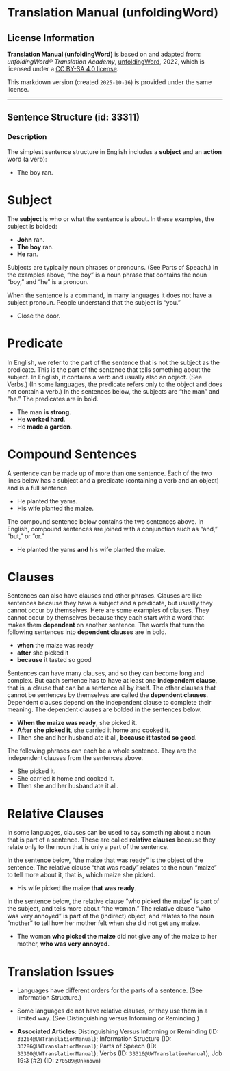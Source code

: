 # Translation Manual (unfoldingWord)

## License Information

**Translation Manual (unfoldingWord)** is based on and adapted from: _unfoldingWord® Translation Academy_, [unfoldingWord](https://unfoldingword.org/utw), 2022, which is licensed under a [CC BY-SA 4.0 license](https://creativecommons.org/licenses/by-sa/4.0/legalcode.en).

This markdown version (created `2025-10-16`) is provided under the same license.



--------------------------------

## Sentence Structure (id: 33311)

### Description

The simplest sentence structure in English includes a **subject** and an **action** word (a verb):

* The boy ran.

Subject
=======

The **subject** is who or what the sentence is about. In these examples, the subject is bolded:

* **John** ran.
* **The boy** ran.
* **He** ran.

Subjects are typically noun phrases or pronouns. (See Parts of Speach.) In the examples above, “the boy” is a noun phrase that contains the noun “boy,” and “he” is a pronoun.

When the sentence is a command, in many languages it does not have a subject pronoun. People understand that the subject is “you.”

* Close the door.

Predicate
=========

In English, we refer to the part of the sentence that is not the subject as the predicate. This is the part of the sentence that tells something about the subject. In English, it contains a verb and usually also an object. (See Verbs.) (In some languages, the predicate refers only to the object and does not contain a verb.) In the sentences below, the subjects are “the man” and “he.” The predicates are in bold.

* The man **is strong**.
* He **worked hard**.
* He **made a garden**.

Compound Sentences
==================

A sentence can be made up of more than one sentence. Each of the two lines below has a subject and a predicate (containing a verb and an object) and is a full sentence.

* He planted the yams.
* His wife planted the maize.

The compound sentence below contains the two sentences above. In English, compound sentences are joined with a conjunction such as “and,” “but,” or “or.”

* He planted the yams **and** his wife planted the maize.

Clauses
=======

Sentences can also have clauses and other phrases. Clauses are like sentences because they have a subject and a predicate, but usually they cannot occur by themselves. Here are some examples of clauses. They cannot occur by themselves because they each start with a word that makes them **dependent** on another sentence. The words that turn the following sentences into **dependent clauses** are in bold.

* **when** the maize was ready
* **after** she picked it
* **because** it tasted so good

Sentences can have many clauses, and so they can become long and complex. But each sentence has to have at least one **independent clause**, that is, a clause that can be a sentence all by itself. The other clauses that cannot be sentences by themselves are called the **dependent clauses**. Dependent clauses depend on the independent clause to complete their meaning. The dependent clauses are bolded in the sentences below.

* **When the maize was ready**, she picked it.
* **After she picked it**, she carried it home and cooked it.
* Then she and her husband ate it all, **because it tasted so good**.

The following phrases can each be a whole sentence. They are the independent clauses from the sentences above.

* She picked it.
* She carried it home and cooked it.
* Then she and her husband ate it all.

Relative Clauses
================

In some languages, clauses can be used to say something about a noun that is part of a sentence. These are called **relative clauses** because they relate only to the noun that is only a part of the sentence.

In the sentence below, “the maize that was ready” is the object of the sentence. The relative clause “that was ready” relates to the noun “maize” to tell more about it, that is, which maize she picked.

* His wife picked the maize **that was ready**.

In the sentence below, the relative clause “who picked the maize” is part of the subject, and tells more about “the woman.” The relative clause “who was very annoyed” is part of the (indirect) object, and relates to the noun “mother” to tell how her mother felt when she did not get any maize.

* The woman **who picked the maize** did not give any of the maize to her mother, **who was very annoyed**.

Translation Issues
==================

* Languages have different orders for the parts of a sentence. (See Information Structure.)
* Some languages do not have relative clauses, or they use them in a limited way. (See Distinguishing versus Informing or Reminding.)

* **Associated Articles:** Distinguishing Versus Informing or Reminding (ID: `33264@UWTranslationManual`); Information Structure (ID: `33286@UWTranslationManual`); Parts of Speech (ID: `33300@UWTranslationManual`); Verbs (ID: `33316@UWTranslationManual`); Job 19:3 (#2) (ID: `270509@Unknown`)

